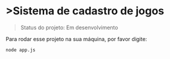 # >Sistema de cadastro de jogos

> Status do projeto: Em desenvolvimento

Para rodar esse projeto na sua máquina, por favor digite:

```
node app.js
```
